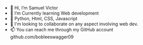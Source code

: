- 👋 Hi, I’m Samuel Victor
- 👀 I’m Currently  learning Web development
- 🌱 Python, Html, CSS, Javascript
- 💞️ I'm looking to collaborate on any aspect involving web dev.
- 📫 You can reach me through my GitHub account github.com/bobleeswagger09

<!---
Bobleeswagger09/Bobleeswagger09 is a ✨ special ✨ repository because its `README.md` (this file) appears on your GitHub profile.
You can click the Preview link to take a look at your changes.
--->
